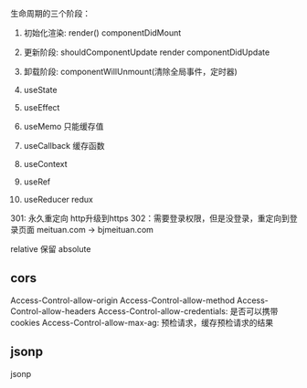 生命周期的三个阶段：
1. 初始化渲染: render() componentDidMount
2. 更新阶段: shouldComponentUpdate render              componentDidUpdate
3. 卸载阶段: componentWillUnmount(清除全局事件，定时器)

1. useState
2. useEffect
3. useMemo 只能缓存值
4. useCallback 缓存函数
5. useContext
6. useRef
7. useReducer redux

301: 永久重定向 http升级到https
302：需要登录权限，但是没登录，重定向到登录页面 meituan.com -> bjmeituan.com 

relative 保留
absolute

## cors
Access-Control-allow-origin
Access-Control-allow-method
Access-Control-allow-headers
Access-Control-allow-credentials: 是否可以携带cookies
Access-Control-allow-max-ag: 预检请求，缓存预检请求的结果

## jsonp
 jsonp